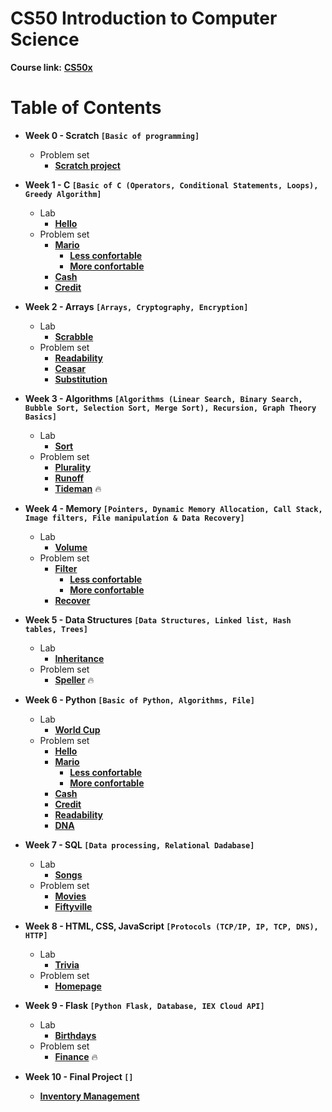 # CS50 Introduction to Computer Science

**Course link:** **[CS50x](https://cs50.harvard.edu/x/2022/)**<br/>

# Table of Contents 

* **Week 0 - Scratch ```[Basic of programming]```**
  * Problem set
    * **[Scratch project](https://github.com/GGianluppi/cs50x-projects/tree/main/Week0)**

* **Week 1 - C ```[Basic of C (Operators, Conditional Statements, Loops), Greedy Algorithm]```**
  * Lab
    * **[Hello](https://github.com/GGianluppi/cs50x-projects/tree/main/Week1/Hello)**
  * Problem set
    * **[Mario](https://github.com/GGianluppi/cs50x-projects/tree/main/Week1/Mario)**
       * **[Less confortable](https://github.com/GGianluppi/cs50x-projects/tree/main/Week1/Mario/Less)**
       * **[More confortable](https://github.com/GGianluppi/cs50x-projects/tree/main/Week1/Mario/More)**
    * **[Cash](https://github.com/GGianluppi/cs50x-projects/tree/main/Week1/Cash)**
    * **[Credit](https://github.com/GGianluppi/cs50x-projects/tree/main/Week1/Credit)**

* **Week 2 - Arrays ```[Arrays, Cryptography, Encryption]```**
  * Lab
    * **[Scrabble]()**
  * Problem set
    * **[Readability]()**
    * **[Ceasar]()**
    * **[Substitution]()**
    
* **Week 3 - Algorithms ```[Algorithms (Linear Search, Binary Search, Bubble Sort, Selection Sort, Merge Sort), Recursion, Graph Theory Basics]```**
  * Lab
    * **[Sort](https://github.com/GGianluppi/cs50x-projects/tree/main/Week3/Lab3)**
  * Problem set
    * **[Plurality](https://github.com/GGianluppi/cs50x-projects/tree/main/Week3/Plurality)**
    * **[Runoff](https://github.com/GGianluppi/cs50x-projects/tree/main/Week3/Runoff)**
    * **[Tideman](https://github.com/GGianluppi/cs50x-projects/tree/main/Week3/Tideman)** :fire:
    
* **Week 4 - Memory ```[Pointers, Dynamic Memory Allocation, Call Stack, Image filters, File manipulation & Data Recovery]```**
  * Lab
    * **[Volume](https://github.com/GGianluppi/cs50x-projects/tree/main/Week4/Lab4)**
  * Problem set
    * **[Filter](https://github.com/GGianluppi/cs50x-projects/tree/main/Week4/Filter)**
      * **[Less confortable](https://github.com/GGianluppi/cs50x-projects/tree/main/Week4/Filter/Less)**
      * **[More confortable](https://github.com/GGianluppi/cs50x-projects/tree/main/Week4/Filter/More)**
    * **[Recover](https://github.com/GGianluppi/cs50x-projects/tree/main/Week4/Recover)**

* **Week 5 - Data Structures ```[Data Structures, Linked list, Hash tables, Trees]```**
  * Lab
    * **[Inheritance](https://github.com/GGianluppi/cs50x-projects/tree/main/Week5/Lab5)**
  * Problem set
    * **[Speller](https://github.com/GGianluppi/cs50x-projects/tree/main/Week5/Speller)** :fire:

* **Week 6 - Python ```[Basic of Python, Algorithms, File]```**
  * Lab
    * **[World Cup](https://github.com/GGianluppi/cs50x-projects/tree/main/Week6/Lab6)**
  * Problem set
    * **[Hello](https://github.com/GGianluppi/cs50x-projects/tree/main/Week6/Hello)**
    * **[Mario](https://github.com/GGianluppi/cs50x-projects/tree/main/Week6/Mario)**
      * **[Less confortable]()**
      * **[More confortable]()**
    * **[Cash](https://github.com/GGianluppi/cs50x-projects/tree/main/Week6/Cash)**
    * **[Credit](https://github.com/GGianluppi/cs50x-projects/tree/main/Week6/Credit)**
    * **[Readability](https://github.com/GGianluppi/cs50x-projects/tree/main/Week6/Readability)**
    * **[DNA](https://github.com/GGianluppi/cs50x-projects/tree/main/Week6/DNA)**
    
 * **Week 7 - SQL ```[Data processing, Relational Dadabase]```**
   * Lab
     * **[Songs](https://github.com/GGianluppi/cs50x-projects/tree/main/Week7/Lab7)**
   * Problem set
     * **[Movies](https://github.com/GGianluppi/cs50x-projects/tree/main/Week7/Movies)** 
     * **[Fiftyville](https://github.com/GGianluppi/cs50x-projects/tree/main/Week7/Fiftyville)**
     
 * **Week 8 - HTML, CSS, JavaScript ```[Protocols (TCP/IP, IP, TCP, DNS), HTTP]```**
   * Lab
     * **[Trivia](https://github.com/GGianluppi/cs50x-projects/tree/main/Week8/Trivia)**
   * Problem set
     * **[Homepage](https://github.com/GGianluppi/cs50x-projects/tree/main/Week8/Homepage)** 
     
 * **Week 9 - Flask ```[Python Flask, Database, IEX Cloud API]```**
   * Lab
     * **[Birthdays](https://github.com/GGianluppi/cs50x-projects/tree/main/Week9/Birthdays)**
   * Problem set
     * **[Finance](https://github.com/GGianluppi/cs50x-projects/tree/main/Week9/Finance)** :fire:
     
* **Week 10 - Final Project ```[]```**
     * **[Inventory Management]()**

   
  
  
